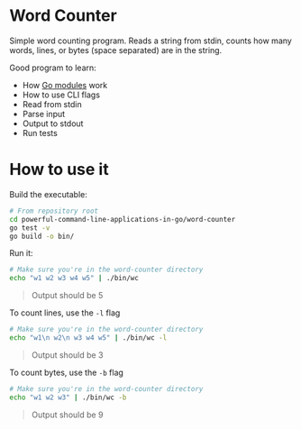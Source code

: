 # Word Counter

Simple word counting program. Reads a string from stdin, counts how many words, lines, or bytes (space separated) are in the string.

Good program to learn:
- How [Go modules](https://go.dev/ref/mod#:~:text=Go%20Modules%20Reference%201%20Introduction%20Modules%20are%20how,file%20named%20go.mod%20in%20its%20root%20directory.%20) work
- How to use CLI flags
- Read from stdin
- Parse input
- Output to stdout
- Run tests

# How to use it

Build the executable: 

```bash
# From repository root
cd powerful-command-line-applications-in-go/word-counter
go test -v
go build -o bin/
```

Run it:

```bash
# Make sure you're in the word-counter directory
echo "w1 w2 w3 w4 w5" | ./bin/wc
```
> Output should be 5

To count lines, use the `-l` flag

```bash
# Make sure you're in the word-counter directory
echo "w1\n w2\n w3 w4 w5" | ./bin/wc -l
```
> Output should be 3

To count bytes, use the `-b` flag

```bash
# Make sure you're in the word-counter directory
echo "w1 w2 w3" | ./bin/wc -b
```

> Output should be 9

